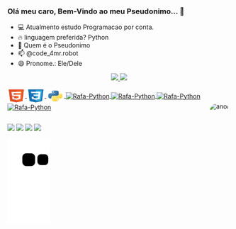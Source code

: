 ### Olá meu caro, Bem-Vindo ao meu Pseudonimo... 👋

- 💻 Atualmento estudo Programacao por conta.
- 🔥 linguagem preferida? Python 
- 💬 Quem é o Pseudonimo
- 📫 @code_4mr.robot
- 😄 Pronome.: Ele/Dele
 
 <div align="center">
  <a href="https://github.com/MatheusEstrela-dev">
  <img height="130em" src="https://github-readme-stats.vercel.app/api?username=matheusestrela-dev&show_icons=true&theme=dark&include_all_commits=true&count_private=true"/>
  <img height="130em" src="https://github-readme-stats.vercel.app/api/top-langs/?username=matheusestrela-dev&layout=compact&langs_count=7&theme=dark"/>
</div>
<div style="display: inline_block"><br>
  <img align="center" alt="Rafa-HTML" height="30" width="40" src="https://raw.githubusercontent.com/devicons/devicon/master/icons/html5/html5-original.svg">
  <img align="center" alt="Rafa-CSS" height="30" width="40" src="https://raw.githubusercontent.com/devicons/devicon/master/icons/css3/css3-original.svg">
  <img align="center" alt="Rafa-Python" height="30" width="40" src="https://raw.githubusercontent.com/devicons/devicon/master/icons/python/python-original.svg">
 <img align="center" alt="Rafa-Python" height="30" width="40" src="https://cdn.jsdelivr.net/gh/devicons/devicon/icons/postgresql/postgresql-original.svg" />
  <img align="center" alt="Rafa-Python" height="30" width="40" src="https://cdn.jsdelivr.net/gh/devicons/devicon/icons/photoshop/photoshop-line.svg">
  <img align="center" alt="Rafa-Python" height="30" width="40" src="https://cdn.jsdelivr.net/gh/devicons/devicon/icons/raspberrypi/raspberrypi-original.svg">
 <img align="center" alt="Rafa-Python" height="30" width="40" src="https://cdn.jsdelivr.net/gh/devicons/devicon/icons/figma/figma-original.svg" >
  <img align="right" alt="anon" height="150" style="border-radius:50px;" src="https://seeklogo.com/images/A/anonymous-logo-7E968E8797-seeklogo.com.png">
  
</div>
  
  ##
 
<div> 
  
  <a href="https://www.instagram.com/arte_com_estrela/" target="_blank"><img src="https://img.shields.io/badge/-Instagram-%23E4405F?style=for-the-badge&logo=instagram&logoColor=white" target="_blank"></a>
  <a href="https://discord.gg/" target="_blank"><img src="https://img.shields.io/badge/Discord-7289DA?style=for-the-badge&logo=discord&logoColor=white" target="_blank"></a> 
  <a href = "mailto:omatheusestrela@gmail.com"><img src="https://img.shields.io/badge/-Gmail-%23333?style=for-the-badge&logo=gmail&logoColor=white" target="_blank"></a>
  <a href="https://www.linkedin.com/in/matheus-estrela-32072a104/" target="_blank"><img src="https://img.shields.io/badge/-LinkedIn-%230077B5?style=for-the-badge&logo=linkedin&logoColor=white" target="_blank"></a> 
 
  ![Snake animation](https://github.com/rafaballerini/rafaballerini/blob/output/github-contribution-grid-snake.svg)
 
</div>
